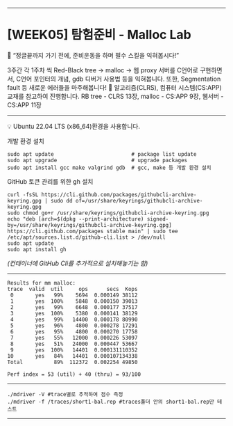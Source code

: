 ***********
# [WEEK05] 탐험준비 - Malloc Lab
📢 “정글끝까지 가기 전에, 준비운동을 하며 필수 스킬을 익혀봅시다!”

3주간 각 1주차 씩 Red-Black tree → malloc → 웹 proxy 서버를 C언어로 구현하면서, C언어 포인터의 개념, gdb 디버거 사용법 등을 익혀봅니다. 또한, Segmentation fault 등 새로운 에러들을 마주해봅니다! 🙂
알고리즘(CLRS), 컴퓨터 시스템(CS:APP) 교재를 참고하여 진행합니다.
RB tree - CLRS 13장, malloc - CS:APP 9장, 웹서버 - CS:APP 11장

***********
💡 Ubuntu 22.04 LTS (x86_64)환경을 사용합니다.

개발 환경 설치
```ubuntu
sudo apt update                         # package list update
sudo apt upgrade                        # upgrade packages
sudo apt install gcc make valgrind gdb  # gcc, make 등 개발 환경 설치
```

GitHub 토큰 관리를 위한 gh 설치 
```
curl -fsSL https://cli.github.com/packages/githubcli-archive-keyring.gpg | sudo dd of=/usr/share/keyrings/githubcli-archive-keyring.gpg
sudo chmod go+r /usr/share/keyrings/githubcli-archive-keyring.gpg
echo "deb [arch=$(dpkg --print-architecture) signed-by=/usr/share/keyrings/githubcli-archive-keyring.gpg] https://cli.github.com/packages stable main" | sudo tee /etc/apt/sources.list.d/github-cli.list > /dev/null
sudo apt update
sudo apt install gh
```
*(컨테이너에 GitHub Cli를 추가적으로 설치해놓기는 함)*

**********************************

```
Results for mm malloc:
trace  valid  util     ops      secs  Kops
 0       yes   99%    5694  0.000149 38112
 1       yes  100%    5848  0.000150 39013
 2       yes   99%    6648  0.000177 37517
 3       yes  100%    5380  0.000141 38129
 4       yes   99%   14400  0.000178 80990
 5       yes   96%    4800  0.000278 17291
 6       yes   95%    4800  0.000270 17758
 7       yes   55%   12000  0.000226 53097
 8       yes   51%   24000  0.000447 53667
 9       yes  100%   14401  0.000131110352
10       yes   84%   14401  0.000107134338
Total          89%  112372  0.002254 49850

Perf index = 53 (util) + 40 (thru) = 93/100
```

**********************************
```
./mdriver -V #trace별로 추적하여 점수 측정
./mdriver -f /traces/short1-bal.rep #traces폴더 안의 short1-bal.rep만 테스트
```
**********************************

